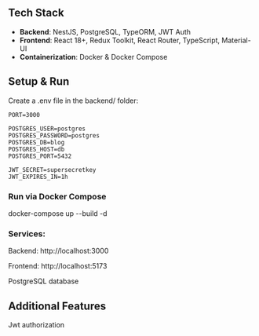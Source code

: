 
## Tech Stack

- **Backend**: NestJS, PostgreSQL, TypeORM, JWT Auth  
- **Frontend**: React 18+, Redux Toolkit, React Router, TypeScript, Material-UI  
- **Containerization**: Docker & Docker Compose  

## Setup & Run
Create a .env file in the backend/ folder:
```.env
PORT=3000

POSTGRES_USER=postgres
POSTGRES_PASSWORD=postgres
POSTGRES_DB=blog
POSTGRES_HOST=db
POSTGRES_PORT=5432

JWT_SECRET=supersecretkey
JWT_EXPIRES_IN=1h
```
### Run via Docker Compose

docker-compose up --build -d

### Services:

Backend: http://localhost:3000

Frontend: http://localhost:5173

PostgreSQL database
## Additional Features    
Jwt authorization
